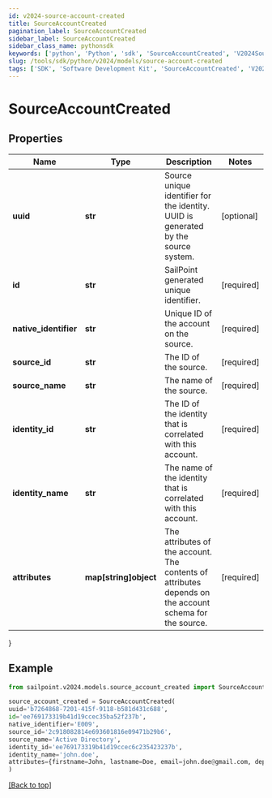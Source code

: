 ```yaml
---
id: v2024-source-account-created
title: SourceAccountCreated
pagination_label: SourceAccountCreated
sidebar_label: SourceAccountCreated
sidebar_class_name: pythonsdk
keywords: ['python', 'Python', 'sdk', 'SourceAccountCreated', 'V2024SourceAccountCreated'] 
slug: /tools/sdk/python/v2024/models/source-account-created
tags: ['SDK', 'Software Development Kit', 'SourceAccountCreated', 'V2024SourceAccountCreated']
---
```


# SourceAccountCreated


## Properties

Name | Type | Description | Notes
------------ | ------------- | ------------- | -------------
**uuid** | **str** | Source unique identifier for the identity. UUID is generated by the source system. | [optional] 
**id** | **str** | SailPoint generated unique identifier. | [required]
**native_identifier** | **str** | Unique ID of the account on the source. | [required]
**source_id** | **str** | The ID of the source. | [required]
**source_name** | **str** | The name of the source. | [required]
**identity_id** | **str** | The ID of the identity that is correlated with this account. | [required]
**identity_name** | **str** | The name of the identity that is correlated with this account. | [required]
**attributes** | **map[string]object** | The attributes of the account. The contents of attributes depends on the account schema for the source. | [required]
}

## Example

```python
from sailpoint.v2024.models.source_account_created import SourceAccountCreated

source_account_created = SourceAccountCreated(
uuid='b7264868-7201-415f-9118-b581d431c688',
id='ee769173319b41d19ccec35ba52f237b',
native_identifier='E009',
source_id='2c918082814e693601816e09471b29b6',
source_name='Active Directory',
identity_id='ee769173319b41d19ccec6c235423237b',
identity_name='john.doe',
attributes={firstname=John, lastname=Doe, email=john.doe@gmail.com, department=Sales, displayName=John Doe, created=2020-04-27T16:48:33.597Z, employeeNumber=E009, uid=E009, inactive=true, phone=null, identificationNumber=E009}
)

```
[[Back to top]](#) 

